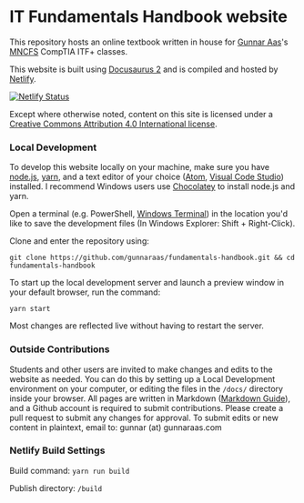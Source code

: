 # IT Fundamentals Handbook website

This repository hosts an online textbook written in house for [Gunnar Aas](https://gunnaraas.com)'s [MNCFS](https://mncfs.org/) CompTIA ITF+ classes.

This website is built using [Docusaurus 2](https://v2.docusaurus.io/) and is compiled and hosted by [Netlify](https://netlify.com).

[![Netlify Status](https://api.netlify.com/api/v1/badges/41f7b618-855e-4cc5-ab91-ba422d39aded/deploy-status)](https://app.netlify.com/sites/comptia-itf-handbook/deploys)

Except where otherwise noted, content on this site is licensed under a [Creative Commons Attribution 4.0 International license](https://creativecommons.org/licenses/by/4.0/).

### Local Development

To develop this website locally on your machine, make sure you have [node.js](https://nodejs.org/en/), [yarn](https://yarnpkg.com/), and a text editor of your choice ([Atom](https://atom.io/), [Visual Code Studio](https://code.visualstudio.com/)) installed. I recommend Windows users use [Chocolatey](https://chocolatey.org) to install node.js and yarn.

Open a terminal (e.g. PowerShell, [Windows Terminal](https://www.microsoft.com/en-us/p/windows-terminal/9n0dx20hk701?activetab=pivot:overviewtab)) in the location you'd like to save the development files (In Windows Explorer: Shift + Right-Click).

Clone and enter the repository using:
```
git clone https://github.com/gunnaraas/fundamentals-handbook.git && cd fundamentals-handbook
```

To start up the local development server and launch a preview window in your default browser, run the command:
```
yarn start
```

Most changes are reflected live without having to restart the server.

### Outside Contributions

Students and other users are invited to make changes and edits to the website as needed. You can do this by setting up a Local Development environment on your computer, or editing the files in the `/docs/` directory inside your browser. All pages are written in Markdown ([Markdown Guide](https://www.markdownguide.org/tools/docusaurus/)), and a Github account is required to submit contributions. Please create a pull request to submit any changes for approval. To submit edits or new content in plaintext, email to: gunnar (at) gunnaraas.com

### Netlify Build Settings

Build command: `yarn run build`

Publish directory: `/build`
